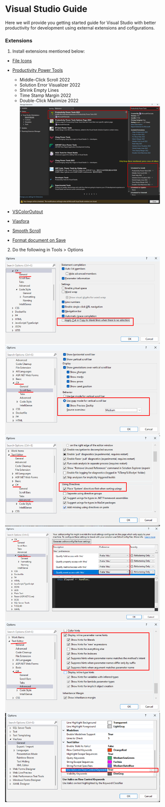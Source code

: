 # Visual Studio Guide

Here we will provide you getting started guide for Visual Studio with better productivity for development using external extensions and cofigurations.

### Extensions

1. Install extensions mentioned below:

- [File Icons](https://marketplace.visualstudio.com/items?itemName=MadsKristensen.FileIcons)
 - [Productivity Power Tools](https://marketplace.visualstudio.com/items?itemName=VisualStudioPlatformTeam.ProductivityPowerPack2022)
   - Middle-Click Scroll 2022
   - Solution Error Visualizer 2022
   - Shrink Empty Lines
   - Time Stamp Margin 2022
   - Double-Click Maximize 2022
 ![Install all extensions](images\ProductivityPowerToolsSettings.png)

 - [VSColorOutput](https://marketplace.visualstudio.com/items?itemName=MikeWard-AnnArbor.VSColorOutput)
 - [Viasfora](https://marketplace.visualstudio.com/items?itemName=TomasRestrepo.Viasfora)
 - [Smooth Scroll](https://gist.github.com/pishangujeniya/af08484ba14a68daa53e5937a1f2044a)
 - [Format document on Save](https://marketplace.visualstudio.com/items?itemName=mynkow.FormatdocumentonSave)

 2. Do the following in Tools > Options

![Cut Copy empty Lines](images\DisableCutCopyEmptyLine.png)
![Mode Scroll Bars](images\MapModeScrollbars.png)
![System Using sort](images\UsingSortSystemFirst.png)
![this preference](images\PreferThis.png)
![display inline parameter name hints](images\DisplayInlineParameterNameHints.png)
![viasfora settings](images\ViasforaSettings.png)

